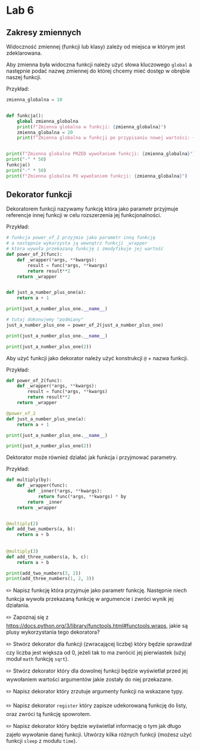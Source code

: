 # Lab 6

## Zakresy zmiennych
Widoczność zmiennej (funkcji lub klasy) zależy od miejsca w którym jest zdeklarowana. 

Aby zmienna była widoczna funkcji należy użyć słowa kluczowego `global` a następnie podać nazwę zmiennej do której chcemy mieć dostęp w obrębie naszej funkcji.

Przykład:
```python
zmienna_globalna = 10


def funkcja():
    global zmienna_globalna
    print(f"Zmienna globalna w funkcji: {zmienna_globalna}")
    zmienna_globalna = 20
    print(f"Zmienna globalna w funkcji po przypisaniu nowej wartości: {zmienna_globalna}")


print(f"Zmienna globalna PRZED wywołaniem funkcji: {zmienna_globalna}")
print("-" * 50)
funkcja()
print("-" * 50)
print(f"Zmienna globalna PO wywołaniem funkcji: {zmienna_globalna}")  
```


## Dekorator funkcji
Dekoratorem funkcji nazywamy funkcję która jako parametr przyjmuje referencje innej funkcji w celu rozszerzenia jej funkcjonalności.

Przykład:

```python
# funkcja power_of_2 przyjmie jako parametr inną funkcję
# a następnie wykorzysta ją wewnątrz funkcji _wrapper
# która wywoła przekazaną funkcję i zmodyfikuje jej wartość
def power_of_2(func):
    def _wrapper(*args, **kwargs):
        result = func(*args, **kwargs)
        return result**2
    return _wrapper


def just_a_number_plus_one(a):
    return a + 1

print(just_a_number_plus_one.__name__)

# tutaj dokonujemy "podmiany"
just_a_number_plus_one = power_of_2(just_a_number_plus_one)

print(just_a_number_plus_one.__name__)

print(just_a_number_plus_one(2))
```

Aby użyć funkcji jako dekorator należy użyć konstrukcji `@` + nazwa funkcji.

Przykład:
```python
def power_of_2(func):
    def _wrapper(*args, **kwargs):
        result = func(*args, **kwargs)
        return result**2
    return _wrapper

@power_of_2
def just_a_number_plus_one(a):
    return a + 1

print(just_a_number_plus_one.__name__)

print(just_a_number_plus_one(2))
```

Dektorator może również działać jak funkcja i przyjmować parametry.

Przykład:
```python
def multiply(by):
    def _wrapper(func):
        def _inner(*args, **kwargs):
            return func(*args, **kwargs) * by
        return _inner
    return _wrapper


@multiply(2)
def add_two_numbers(a, b):
    return a + b
    
    
@multiply(3)
def add_three_numbers(a, b, c):
    return a + b

print(add_two_numbers(3, 2)) 
print(add_three_numbers(1, 2, 3))
```

✏️ Napisz funkcję która przyjmuje jako parametr funkcję. Następnie niech funkcja wywoła przekazaną funkcję w argumencie i zwróci wynik jej działania. 

✏️ Zapoznaj się z https://docs.python.org/3/library/functools.html#functools.wraps, jakie są plusy wykorzystania tego dekoratora?

✏️ Stwórz dekorator dla funkcji (zwracającej liczbę) który będzie sprawdzał czy liczba jest większa od 0, jeżeli tak to ma zwrócić jej pierwiastek (użyj moduł `math` funkcję `sqrt`).

✏️ Stwórz dekorator który dla dowolnej funkcji będzie wyświetlał przed jej wywołaniem wartości argumentów jakie zostały do niej przekazane.

✏️ Napisz dekorator który zrzutuje argumenty funkcji na wskazane typy.

✏️ Napisz dekorator `register` który zapisze udekorowaną funkcję do listy, oraz zwróci tą funkcję spowrotem.

✏️ Napisz dekorator który będzie wyświetlał informację o tym jak długo zajeło wywołanie danej funkcji. Utwórzy kilka różnych funkcji (możesz użyć funkcji `sleep` z modułu `time`).

